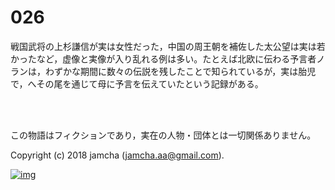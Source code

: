 

# 026

戦国武将の上杉謙信が実は女性だった，中国の周王朝を補佐した太公望は実は若かったなど，虚像と実像が入り乱れる例は多い。たとえば北欧に伝わる予言者ノランは，わずかな期間に数々の伝説を残したことで知られているが，実は胎児で，へその尾を通じて母に予言を伝えていたという記録がある。  

<br>  
<br>  

この物語はフィクションであり，実在の人物・団体とは一切関係ありません。  

Copyright (c) 2018 jamcha (jamcha.aa@gmail.com).  

[![img](http://i.creativecommons.org/l/by-nc-sa/4.0/88x31.png)](http://creativecommons.org/licenses/by-nc-sa/4.0/deed)  

